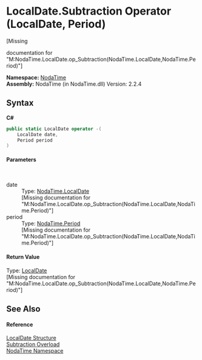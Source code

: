 # LocalDate.Subtraction Operator (LocalDate, Period)
 

\[Missing <summary> documentation for "M:NodaTime.LocalDate.op_Subtraction(NodaTime.LocalDate,NodaTime.Period)"\]

**Namespace:**&nbsp;<a href="N_NodaTime">NodaTime</a><br />**Assembly:**&nbsp;NodaTime (in NodaTime.dll) Version: 2.2.4

## Syntax

**C#**<br />
``` C#
public static LocalDate operator -(
	LocalDate date,
	Period period
)
```


#### Parameters
&nbsp;<dl><dt>date</dt><dd>Type: <a href="T_NodaTime_LocalDate">NodaTime.LocalDate</a><br />\[Missing <param name="date"/> documentation for "M:NodaTime.LocalDate.op_Subtraction(NodaTime.LocalDate,NodaTime.Period)"\]</dd><dt>period</dt><dd>Type: <a href="T_NodaTime_Period">NodaTime.Period</a><br />\[Missing <param name="period"/> documentation for "M:NodaTime.LocalDate.op_Subtraction(NodaTime.LocalDate,NodaTime.Period)"\]</dd></dl>

#### Return Value
Type: <a href="T_NodaTime_LocalDate">LocalDate</a><br />\[Missing <returns> documentation for "M:NodaTime.LocalDate.op_Subtraction(NodaTime.LocalDate,NodaTime.Period)"\]

## See Also


#### Reference
<a href="T_NodaTime_LocalDate">LocalDate Structure</a><br /><a href="Overload_NodaTime_LocalDate_op_Subtraction">Subtraction Overload</a><br /><a href="N_NodaTime">NodaTime Namespace</a><br />